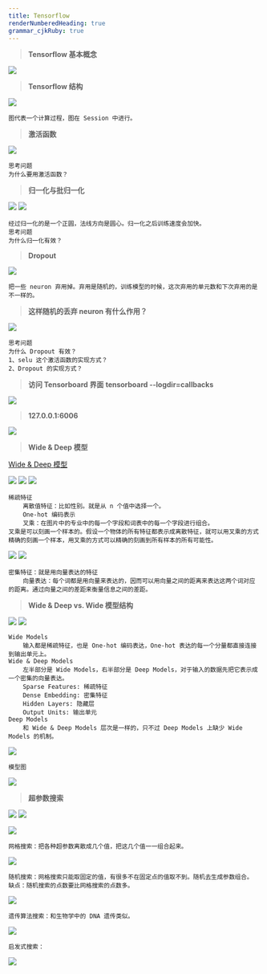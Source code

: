 ```yaml
---
title: Tensorflow
renderNumberedHeading: true
grammar_cjkRuby: true
---
```


>**Tensorflow 基本概念**

![](./images/1578624929208.png)

>**Tensorflow 结构**

![](./images/1578625153945.png)
```
图代表一个计算过程，图在 Session 中进行。
```

>**激活函数**

![](./images/1578971669536.png)

```
思考问题
为什么要用激活函数？
```

>**归一化与批归一化**

![](./images/1578971870671.png)
![](./images/1578971975863.png)

```
经过归一化的是一个正圆，法线方向是圆心。归一化之后训练速度会加快。
思考问题
为什么归一化有效？
```

>**Dropout**

![](./images/1578972047777.png)
```
把一些 neuron 弃用掉。弃用是随机的，训练模型的时候，这次弃用的单元数和下次弃用的是不一样的。
```
>**这样随机的丢弃 neuron 有什么作用？**

![](./images/1578972188724.png)
```
思考问题
为什么 Dropout 有效？
1、selu 这个激活函数的实现方式？
2、Dropout 的实现方式？
```

>**访问 Tensorboard 界面**
>**tensorboard --logdir=callbacks**

![](./images/1579007088641.png)

>**127.0.0.1:6006**

![](./images/1579007156239.png)

>**Wide & Deep 模型**

[Wide & Deep 模型](https://arxiv.org/pdf/1606.07792v1.pdf)

![](./images/1579237533292.png)
![](./images/1579237691122.png)
![](./images/1579237736197.png)
```
稀疏特征
	离散值特征：比如性别。就是从 n 个值中选择一个。
	One-hot 编码表示
	叉乘：在图片中的专业中的每一个字段和词表中的每一个字段进行组合。
叉乘是可以刻画一个样本的。假设一个物体的所有特征都表示成离散特征，就可以用叉乘的方式精确的刻画一个样本，用叉乘的方式可以精确的刻画到所有样本的所有可能性。
```
![](./images/1579237927339.png)
![](./images/1579237962200.png)
```
密集特征：就是用向量表达的特征
	向量表达：每个词都是用向量来表达的，因而可以用向量之间的距离来表达这两个词对应的距离。通过向量之间的差距来衡量信息之间的差距。
```

>**Wide & Deep vs. Wide 模型结构**

![](./images/1579238027692.png)
![](./images/1579238346267.png)
```
Wide Models
	输入都是稀疏特征，也是 One-hot 编码表达，One-hot 表达的每一个分量都直接连接到输出单元上。
Wide & Deep Models
	左半部分是 Wide Models，右半部分是 Deep Models，对于输入的数据先把它表示成一个密集的向量表达。
	Sparse Features: 稀疏特征
	Dense Embedding: 密集特征
	Hidden Layers: 隐藏层
	Output Units: 输出单元
Deep Models
	和 Wide & Deep Models 层次是一样的，只不过 Deep Models 上缺少 Wide Models 的机制。
```
![](./images/1579238433076.png)
```
模型图
```
![](./images/1579238459307.png)

>**超参数搜索**

![](./images/1579266430970.png)
![](./images/1579266474318.png)

![](./images/1579266926753.png)
```
网格搜索：把各种超参数离散成几个值，把这几个值一一组合起来。
```
![](./images/1579267136636.png)
```
随机搜索：网格搜索只能取固定的值，有很多不在固定点的值取不到。随机去生成参数组合。
缺点：随机搜索的点数要比网格搜索的点数多。
```
![](./images/1579267267468.png)
```
遗传算法搜索：和生物学中的 DNA 遗传类似。
```
![](./images/1579267402257.png)
```
启发式搜索：
```

![](./images/1579267433846.png)